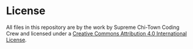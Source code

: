 # License

All files in this repository are by the <span xmlns:dct="http://purl.org/dc/terms/" href="http://purl.org/dc/dcmitype/Text" rel="dct:type">work</span> by <span xmlns:cc="http://creativecommons.org/ns#" property="cc:attributionName">Supreme Chi-Town Coding Crew</span> and licensed under a <a rel="license" href="http://creativecommons.org/licenses/by/4.0/">Creative Commons Attribution 4.0 International License</a>.
